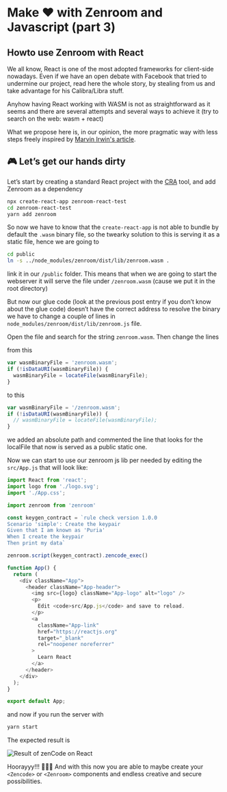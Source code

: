 # Make ❤️  with Zenroom and Javascript (part 3)


## Howto use Zenroom with React

We all know, React is one of the most adopted frameworks for client-side nowadays. Even if we have an open debate with Facebook that tried to undermine our project, read here the whole story, by stealing from us and take advantage for his Calibra/Libra stuff.

Anyhow having React working with WASM is not as straightforward as it seems and there are several attempts and several ways to achieve it (try to search on the web: wasm + react)

What we propose here is, in our opinion, the more pragmatic way with less steps freely inspired by [Marvin Irwin's article](https://medium.com/@marvin_78330/webassembly-react-and-create-react-app-8b73346c9b65).

## 🎮 Let’s get our hands dirty

Let’s start by creating a standard React project with the [CRA](https://reactjs.org/docs/create-a-new-react-app.html) tool, and add Zenroom as a dependency

```bash
npx create-react-app zenroom-react-test
cd zenroom-react-test
yarn add zenroom
```

So now we have to know that the `create-react-app` is not able to bundle by default the `.wasm` binary file, so the twearky solution to this is serving it as a static file, hence we are going to

```bash
cd public
ln -s ../node_modules/zenroom/dist/lib/zenroom.wasm .
```

link it in our `/public` folder.
This means that when we are going to start the webserver it will serve the file under `/zenroom.wasm` (cause we put it in the root directory)

But now our glue code (look at the previous post entry if you don’t know about the glue code) doesn’t have the correct address to resolve the binary we have to change a couple of lines in `node_modules/zenroom/dist/lib/zenroom.js` file.

Open the file and search for the string `zenroom.wasm`. Then change the lines

from this

```javascript
var wasmBinaryFile = 'zenroom.wasm';
if (!isDataURI(wasmBinaryFile)) {
  wasmBinaryFile = locateFile(wasmBinaryFile);
}
```

to this

```javascript
var wasmBinaryFile = '/zenroom.wasm';
if (!isDataURI(wasmBinaryFile)) {
  // wasmBinaryFile = locateFile(wasmBinaryFile);
}
```

we added an absolute path and commented the line that looks for the localFile that now is served as a public static one.

Now we can start to use our zenroom js lib per needed by editing the `src/App.js` that will look like:

```javascript
import React from 'react';
import logo from './logo.svg';
import './App.css';

import zenroom from 'zenroom'

const keygen_contract = `rule check version 1.0.0
Scenario 'simple': Create the keypair
Given that I am known as 'Puria'
When I create the keypair
Then print my data`

zenroom.script(keygen_contract).zencode_exec()

function App() {
  return (
    <div className="App">
      <header className="App-header">
        <img src={logo} className="App-logo" alt="logo" />
        <p>
          Edit <code>src/App.js</code> and save to reload.
        </p>
        <a
          className="App-link"
          href="https://reactjs.org"
          target="_blank"
          rel="noopener noreferrer"
        >
          Learn React
        </a>
      </header>
    </div>
  );
}

export default App;
```

and now if you run the server with

```bash
yarn start
```

The expected result is

![Result of zenCode on React](https://www.dyne.org/wp-content/uploads/2019/10/Screenshot_2019-10-16_09-26-40-951x1024.png)

Hoorayyy!!! 🥳🥳🥳 And with this now you are able to maybe create your `<Zencode>` or `<Zenroom>` components and endless creative and secure possibilities.

